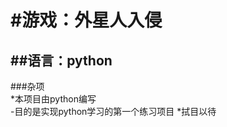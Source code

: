#游戏：外星人入侵
===============
##语言：python
---------------
###杂项  
*本项目由python编写  
-目的是实现python学习的第一个练习项目
*拭目以待